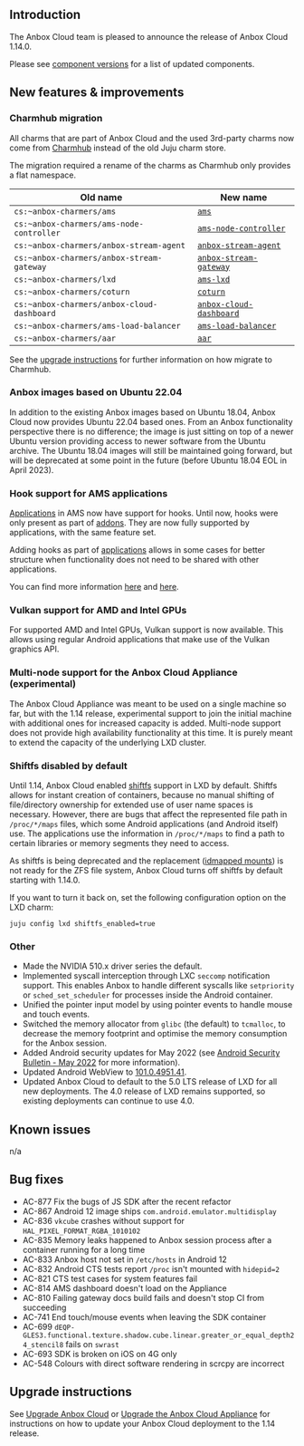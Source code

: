 ## Introduction

The Anbox Cloud team is pleased to announce the release of Anbox Cloud 1.14.0.

Please see [component versions](https://anbox-cloud.io/docs/component-versions) for a list of updated components.

## New features & improvements

### Charmhub migration

All charms that are part of Anbox Cloud and the used 3rd-party charms now come from [Charmhub](https://charmhub.io) instead of the old Juju charm store.

The migration required a rename of the charms as Charmhub only provides a flat namespace.

| Old name | New name |
|----------|----------|
| `cs:~anbox-charmers/ams` | [`ams`](https://charmhub.io/ams) |
| `cs:~anbox-charmers/ams-node-controller` | [`ams-node-controller`](https://charmhub.io/ams-node-controller) |
| `cs:~anbox-charmers/anbox-stream-agent` | [`anbox-stream-agent`](https://charmhub.io/anbox-stream-agent) |
| `cs:~anbox-charmers/anbox-stream-gateway` | [`anbox-stream-gateway`](https://charmhub.io/anbox-stream-gateway) |
| `cs:~anbox-charmers/lxd` | [`ams-lxd`](https://charmhub.io/ams-lxd) |
| `cs:~anbox-charmers/coturn` | [`coturn`](https://charmhub.io/coturn) |
| `cs:~anbox-charmers/anbox-cloud-dashboard` | [`anbox-cloud-dashboard`](https://charmhub.io/anbox-cloud-dashboard) |
| `cs:~anbox-charmers/ams-load-balancer` | [`ams-load-balancer`](https://charmhub.io/ams-load-balancer) |
| `cs:~anbox-charmers/aar` | [`aar`](https://charmhub.io/aar) |

See the [upgrade instructions](https://anbox-cloud.io/docs/howto/update/upgrade-anbox) for further information on how migrate to Charmhub.

### Anbox images based on Ubuntu 22.04

In addition to the existing Anbox images based on Ubuntu 18.04, Anbox Cloud now provides Ubuntu 22.04 based ones. From an Anbox functionality perspective there is no difference; the image is just sitting on top of a newer Ubuntu version providing access to newer software from the Ubuntu archive. The Ubuntu 18.04 images will still be maintained going forward, but will be deprecated at some point in the future (before Ubuntu 18.04 EOL in April 2023).

### Hook support for AMS applications

[Applications](https://anbox-cloud.io/docs/howto/application/landing) in AMS now have support for hooks. Until now, hooks were only present as part of [addons](https://anbox-cloud.io/docs/howto/addons/landing). They are now fully supported by applications, with the same feature set.

Adding hooks as part of [applications](https://anbox-cloud.io/docs/howto/application/landing) allows in some cases for better structure when functionality does not need to be shared with other applications.

You can find more information [here](https://anbox-cloud.io/docs/ref/hooks) and [here](https://anbox-cloud.io/docs/howto/application/extend).

### Vulkan support for AMD and Intel GPUs

For supported AMD and Intel GPUs, Vulkan support is now available. This allows using regular Android applications that make use of the Vulkan graphics API.

### Multi-node support for the Anbox Cloud Appliance (experimental)

The Anbox Cloud Appliance was meant to be used on a single machine so far, but with the 1.14 release, experimental support to join the initial machine with additional ones for increased capacity is added. Multi-node support does not provide high availability functionality at this time. It is purely meant to extend the capacity of the underlying LXD cluster.

### Shiftfs disabled by default

Until 1.14, Anbox Cloud enabled [shiftfs](https://discuss.linuxcontainers.org/t/trying-out-shiftfs/5155) support in LXD by default. Shiftfs allows for instant creation of containers, because no manual shifting of file/directory ownership for extended use of user name spaces is necessary. However, there are bugs that affect the represented file path in `/proc/*/maps` files, which some Android applications (and Android itself) use. The applications use the information in `/proc/*/maps` to find a path to certain libraries or memory segments they need to access.

As shiftfs is being deprecated and the replacement ([idmapped mounts](https://lore.kernel.org/lkml/20210213130042.828076-1-christian.brauner@ubuntu.com/T/#u)) is not ready for the ZFS file system, Anbox Cloud turns off shiftfs by default starting with 1.14.0.

If you want to turn it back on, set the following configuration option on the LXD charm:

    juju config lxd shiftfs_enabled=true

### Other

* Made the NVIDIA 510.x driver series the default.
* Implemented syscall interception through LXC `seccomp` notification support. This enables Anbox to handle different syscalls like `setpriority` or `sched_set_scheduler` for processes inside the Android container.
* Unified the pointer input model by using pointer events to handle mouse and touch events.
* Switched the memory allocator from `glibc` (the default) to `tcmalloc`, to decrease the memory footprint and optimise the memory consumption for the Anbox session.
* Added Android security updates for May 2022 (see [Android Security Bulletin - May 2022](https://source.android.com/security/bulletin/2022-05-01) for more information).
* Updated Android WebView to [101.0.4951.41](https://chromereleases.googleblog.com/2022/04/stable-channel-update-for-desktop_26.html).
* Updated Anbox Cloud to default to the 5.0 LTS release of LXD for all new deployments. The 4.0 release of LXD remains supported, so existing deployments can continue to use 4.0.

## Known issues

n/a

## Bug fixes

* AC-877 Fix the bugs of JS SDK after the recent refactor
* AC-867 Android 12 image ships `com.android.emulator.multidisplay`
* AC-836 `vkcube` crashes without support for `HAL_PIXEL_FORMAT_RGBA_1010102`
* AC-835 Memory leaks happened to Anbox session process after a container running for a long time
* AC-833 Anbox host not set in `/etc/hosts` in Android 12
* AC-832 Android CTS tests report `/proc` isn't mounted with `hidepid=2`
* AC-821 CTS test cases for system features fail
* AC-814 AMS dashboard doesn't load on the Appliance
* AC-810 Failing gateway docs build fails and doesn't stop CI from succeeding
* AC-741 End touch/mouse events when leaving the SDK container
* AC-699 `dEQP-GLES3.functional.texture.shadow.cube.linear.greater_or_equal_depth24_stencil8` fails on `swrast`
* AC-693 SDK is broken on iOS on 4G only
* AC-548 Colours with direct software rendering in scrcpy are incorrect

## Upgrade instructions

See [Upgrade Anbox Cloud](https://anbox-cloud.io/docs/howto/update/upgrade-anbox) or [Upgrade the Anbox Cloud Appliance](https://anbox-cloud.io/docs/howto/update/upgrade-appliance) for instructions on how to update your Anbox Cloud deployment to the 1.14 release.
